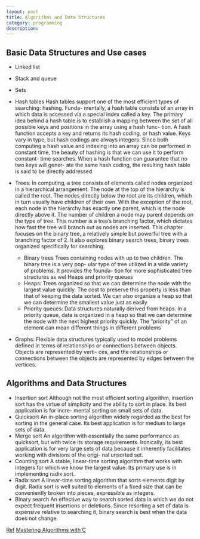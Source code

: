 ```yaml
---
layout: post
title: Algorithms and Data Structures
category: programming
description: 
---
```


## Basic Data Structures and Use cases
* Linked list
* Stack and queue
* Sets
* Hash tables
	Hash tables support one of the most efficient types of searching: hashing. Funda- mentally, a hash table consists of an array in which data is accessed via a special index called a key. The primary idea behind a hash table is to establish a mapping between the set of all possible keys and positions in the array using a hash func- tion. A hash function accepts a key and returns its hash coding, or hash value.  Keys vary in type, but hash codings are always integers.  Since both computing a hash value and indexing into an array can be performed in constant time, the beauty of hashing is that we can use it to perform constant- time searches. When a hash function can guarantee that no two keys will gener- ate the same hash coding, the resulting hash table is said to be directly addressed
* Trees:  In computing, a tree consists of elements called nodes organized in a hierarchical arrangement. The node at the top of the hierarchy is called the root. The nodes directly below the root are its children, which in turn usually have children of their own. With the exception of the root, each node in the hierarchy has exactly one parent, which is the node directly above it. The number of children a node may parent depends on the type of tree. This number is a tree’s branching factor, which dictates how fast the tree will branch out as nodes are inserted. This chapter focuses on the binary tree, a relatively simple but powerful tree with a branching factor of 2. It also explores binary search trees, binary trees organized specifically for searching.
	* Binary trees Trees containing nodes with up to two children. The binary tree is a very pop- ular type of tree utilized in a wide variety of problems. It provides the founda- tion for more sophisticated tree structures as wel Heaps and priority queues
	* Heaps: Trees organized so that we can determine the node with the largest value quickly. The cost to preserve this property is less than that of keeping the data sorted. We can also organize a heap so that we can determine the smallest value just as easily
	* Priority queues: Data structures naturally derived from heaps. In a priority queue, data is organized in a heap so that we can determine the node with the next highest priority quickly. The “priority” of an element can mean different things in different problems

* Graphs: Flexible data structures typically used to model problems defined in terms of relationships or connections between objects. Objects are represented by verti- ces, and the relationships or connections between the objects are represented by edges between the vertices.

## Algorithms and Data Structures
- Insertion sort
Although not the most efficient sorting algorithm, insertion sort has the virtue of simplicity and the ability to sort in place. Its best application is for incre- mental sorting on small sets of data.
- Quicksort
An in-place sorting algorithm widely regarded as the best for sorting in the general case. Its best application is for medium to large sets of data.
- Merge sort
An algorithm with essentially the same performance as quicksort, but with twice its storage requirements. Ironically, its best application is for very large sets of data because it inherently facilitates working with divisions of the origi- nal unsorted set.
- Counting sort
A stable, linear-time sorting algorithm that works with integers for which we know the largest value. Its primary use is in implementing radix sort.
- Radix sort
A linear-time sorting algorithm that sorts elements digit by digit. Radix sort is well suited to elements of a fixed size that can be conveniently broken into pieces, expressible as integers.
- Binary search
An effective way to search sorted data in which we do not expect frequent insertions or deletions. Since resorting a set of data is expensive relative to searching it, binary search is best when the data does not change.


[Ref](https://www.cs.yale.edu/homes/aspnes/classes/223/notes.html)
[Mastering Algorithms with C](https://www.oreilly.com/library/view/mastering-algorithms-with/1565924533/)

